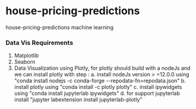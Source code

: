 # house-pricing-predictions
 house-pricing-predictions machine learning

### Data Vis Requirements
1. Matplotlib
2. Seaborn
3. Data Visualization using Plotly, for plotly should build with a nodeJs and we can install plotly with step : 
    a. install nodeJs version > =12.0.0 using "conda install nodejs -c conda-forge --repodata-fn=repodata.json"
    b. install plotly using "conda install -c plotly plotly"
    c. install ipywidgets using "conda install jupyterlab ipywidgets"
    d. for support jupyterlab install "jupyter labextension install jupyterlab-plotly"
    

